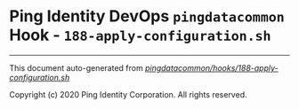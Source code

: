 
# Ping Identity DevOps `pingdatacommon` Hook - `188-apply-configuration.sh`

---
This document auto-generated from _[pingdatacommon/hooks/188-apply-configuration.sh](https://github.com/pingidentity/pingidentity-docker-builds/blob/master/pingdatacommon/hooks/188-apply-configuration.sh)_

Copyright (c)  2020 Ping Identity Corporation. All rights reserved.
